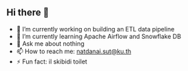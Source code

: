 ## Hi there 👋

- 🔭 I’m currently working on building an ETL data pipeline
- 🌱 I’m currently learning Apache Airflow and Snowflake DB
- 💬 Ask me about nothing
- 📫 How to reach me: natdanai.sut@ku.th
- ⚡ Fun fact: il skibidi toilet

